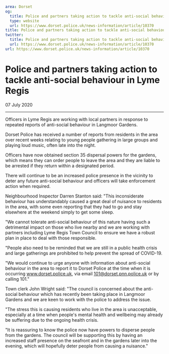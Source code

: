 ```yaml
area: Dorset
og:
  title: Police and partners taking action to tackle anti-social behaviour in Lyme Regis
  type: website
  url: https://www.dorset.police.uk/news-information/article/10370
title: Police and partners taking action to tackle anti-social behaviour in Lyme Regis |
twitter:
  title: Police and partners taking action to tackle anti-social behaviour in Lyme Regis
  url: https://www.dorset.police.uk/news-information/article/10370
url: https://www.dorset.police.uk/news-information/article/10370
```

# Police and partners taking action to tackle anti-social behaviour in Lyme Regis

07 July 2020

* * *

Officers in Lyme Regis are working with local partners in response to repeated reports of anti-social behaviour in Langmoor Gardens.

Dorset Police has received a number of reports from residents in the area over recent weeks relating to young people gathering in large groups and playing loud music, often late into the night.

Officers have now obtained section 35 dispersal powers for the gardens, which means they can order people to leave the area and they are liable to be arrested if they return within a designated period.

There will continue to be an increased police presence in the vicinity to deter any future anti-social behaviour and officers will take enforcement action when required.

Neighbourhood Inspector Darren Stanton said: "This inconsiderate behaviour has understandably caused a great deal of nuisance to residents in the area, with some even reporting that they had to go and stay elsewhere at the weekend simply to get some sleep.

"We cannot tolerate anti-social behaviour of this nature having such a detrimental impact on those who live nearby and we are working with partners including Lyme Regis Town Council to ensure we have a robust plan in place to deal with those responsible.

"People also need to be reminded that we are still in a public health crisis and large gatherings are prohibited to help prevent the spread of COVID-19.

"We would continue to urge anyone with information about anti-social behaviour in the area to report it to Dorset Police at the time when it is occurring www.dorset.police.uk, via email 101@dorset.pnn.police.uk or by calling 101."

Town clerk John Wright said: "The council is concerned about the anti-social behaviour which has recently been taking place in Langmoor Gardens and we are keen to work with the police to address the issue.

"The stress this is causing residents who live in the area is unacceptable, especially at a time when people's mental health and wellbeing may already be suffering due to the ongoing health crisis.

"It is reassuring to know the police now have powers to disperse people from the gardens. The council will be supporting this by having an increased staff presence on the seafront and in the gardens later into the evening, which will hopefully deter people from causing a nuisance."
